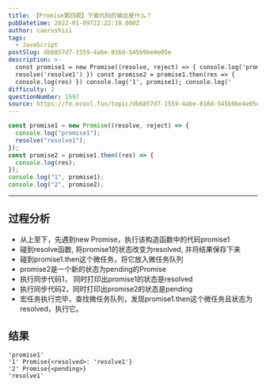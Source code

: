 ```yaml
---
title: 【Promise第四题】下面代码的输出是什么？
pubDatetime: 2022-01-09T22:22:18.000Z
author: caorushizi
tags:
  - JavaScript
postSlug: db6857d7-1559-4abe-816d-545b9be4e05e
description: >-
  const promise1 = new Promise((resolve, reject) => { console.log('promise1')
  resolve('resolve1') }) const promise2 = promise1.then(res => {
  console.log(res) }) console.log('1', promise1); console.log('
difficulty: 2
questionNumber: 1597
source: https://fe.ecool.fun/topic/db6857d7-1559-4abe-816d-545b9be4e05e
---
```


```javascript
const promise1 = new Promise((resolve, reject) => {
  console.log("promise1");
  resolve("resolve1");
});
const promise2 = promise1.then((res) => {
  console.log(res);
});
console.log("1", promise1);
console.log("2", promise2);
```

---

## 过程分析

- 从上至下，先遇到new Promise，执行该构造函数中的代码promise1
- 碰到resolve函数, 将promise1的状态改变为resolved, 并将结果保存下来
- 碰到promise1.then这个微任务，将它放入微任务队列
- promise2是一个新的状态为pending的Promise
- 执行同步代码1， 同时打印出promise1的状态是resolved
- 执行同步代码2，同时打印出promise2的状态是pending
- 宏任务执行完毕，查找微任务队列，发现promise1.then这个微任务且状态为resolved，执行它。

## 结果

```
'promise1'
'1' Promise{<resolved>: 'resolve1'}
'2' Promise{<pending>}
'resolve1'
```
